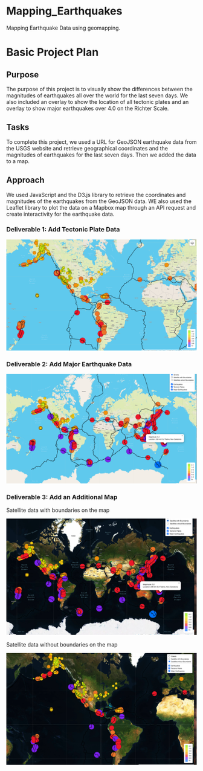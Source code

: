 # Mapping_Earthquakes
Mapping Earthquake Data using geomapping.

# Basic Project Plan
## Purpose
The purpose of this project is to visually show the differences between the magnitudes of earthquakes all over the world for the last seven days. We also included an overlay to show the location of all tectonic plates and an overlay to show major earthquakes over 4.0 on the Richter Scale. 

## Tasks
To complete this project, we used a URL for GeoJSON earthquake data from the USGS website and retrieve geographical coordinates and the magnitudes of earthquakes for the last seven days. Then we added the data to a map.

## Approach
We used JavaScript and the D3.js library to retrieve the coordinates and magnitudes of the earthquakes from the GeoJSON data. WE also used the Leaflet library to plot the data on a Mapbox map through an API request and create interactivity for the earthquake data.

### Deliverable 1: Add Tectonic Plate Data

![tectonicPlates.png](Resources/tectonicPlates.png)

### Deliverable 2: Add Major Earthquake Data

![Streetmap.png](Resources/Streetmap.png)

### Deliverable 3: Add an Additional Map

Satellite data with boundaries on the map

![sattelitestreet.png](Resources/sattelitestreet.png)


Satellite data without boundaries on the map

![sattlelite.png](Resources/sattlelite.png)

